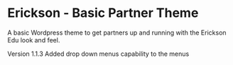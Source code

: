 Erickson - Basic Partner Theme
==============================
A basic Wordpress theme to get partners up and running with the Erickson Edu look and feel.

Version 1.1.3
Added drop down menus capability to the menus
